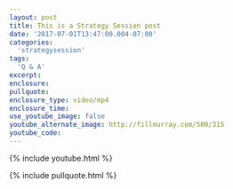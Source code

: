 ```yaml
---
layout: post
title: This is a Strategy Session post
date: '2017-07-01T13:47:00.004-07:00'
categories:
  'strategysession'
tags:
  'Q & A'
excerpt:
enclosure:
pullquote:
enclosure_type: video/mp4
enclosure_time:
use_youtube_image: false
youtube_alternate_image: http://fillmurray.com/500/315
youtube_code:
---
```

{% include youtube.html %}

{% include pullquote.html %}
